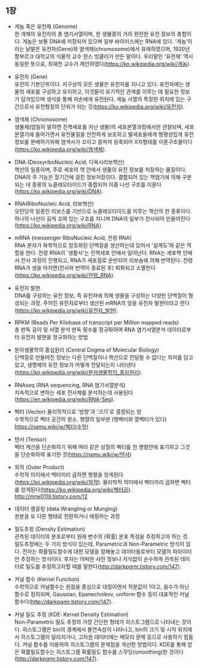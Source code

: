 ## 1장

* 게놈 혹은 유전체 (Genome)  
한 개체의 유전자의 총 염기서열이며, 한 생물종의 거의 완전한 유전 정보의 총합이다. 게놈은 보통 DNA에 저장되어 있으며 일부 바이러스에는 RNA에 있다. ‘게놈’이라는 낱말은 유전자(Gene)와 염색체(chromosome)에서 유래하였으며, 1920년 함부르크 대학교의 식물학 교수 한스 빙클러가 만든 말이다. 우리말인 '유전체' 역시 동일한 뜻으로, 최재천 교수가 제안하였다(https://ko.wikipedia.org/wiki/게놈).  

* 유전자 (Gene)  
유전의 기본단위이다. 지구상의 모든 생물은 유전자를 지니고 있다. 유전자에는 생물의 세포를 구성하고 유지하고, 이것들이 유기적인 관계를 이루는 데 필요한 정보가 담겨있으며 생식을 통해 자손에게 유전된다. 게놈 서열의 특정한 위치에 있는 구간으로서 유전형질의 단위가 되는 것(https://ko.wikipedia.org/wiki/유전자).  

* 염색체 (Chromosome)  
생물체(엄밀히 말하면 진핵세포를 지닌 생물)의 세포분열과정에서만 관찰되며, 세포분열기에 들어가면서 유전물질을 안전하게 보호하고 딸세포들에게 형평성있게 유전정보를 분배하기위해 염색사가 꼬이고 뭉쳐져 응축되어 X자형태를 이룬구조물이다(https://ko.wikipedia.org/wiki/염색체).  

* DNA (DeoxyriboNucleic Acid, 디옥시리보핵산)  
핵산의 일종이며, 주로 세포의 핵 안에서 생물의 유전 정보를 저장하는 물질이다. DNA의 주 기능은 장기간에 걸친 정보저장이다. 결합되어 있는 핵염기에 의해 구분되는 네 종류의 뉴클레오타이드가 중합되어 이중 나선 구조를 이룬다(https://ko.wikipedia.org/wiki/DNA).

* RNA(RiboNucleic Acid, 리보핵산)  
오탄당의 일종인 리보스를 기반으로 뉴클레오타이드를 이루는 핵산의 한 종류이다. 하나의 나선이 길게 꼬여 있는 구조를 지니며 DNA의 일부가 전사되어 만들어진다(https://ko.wikipedia.org/wiki/RNA).

* mRNA (messenger RiboNucleic Acid, 전령 RNA)  
RNA 분자가 화학적으로 암호화된 단백질을 생산하는데 있어서 '설계도'와 같은 역할을 한다. 전령 RNA의 '생활사'는 진핵세포 안에서 일어난다. RNA는 세포핵 안에서 전사 과정이 진행되고, RNA가 세포질로 운반되어 리보솜에 의해 번역된다. 전령 RNA가 생을 마치면(전사와 번역이 종료된 후) 퇴화되고 소멸한다(https://ko.wikipedia.org/wiki/전령_RNA).

* 유전자 발현  
DNA를 구성하는 유전 정보, 즉 유전자에 의해 생물을 구성하는 다양한 단백질이 형성되는 과정. 주어진 유전자로부터 생산된 mRNA의 양을 유전자 발현이라고 한다(https://ko.wikipedia.org/wiki/유전자_발현).

* RPKM (Reads Per Kilobase of transcript per Million mapped reads)  
총 판독 길이 및 서열 분석 판독 횟수를 정규화하여 RNA 염기서열분석 데이터로부터 유전자 발현을 정규화하는 방법

* 분자생물학의 중심원리 (Central Dogma of Molecular Biology)  
단백질로 만들어진 정보는 다른 단백질이나 핵산으로 전달될 수 없다는 의미를 담고 있고, 생명체의 유전 정보가 어떻게 전달되는지 나타낸다(https://ko.wikipedia.org/wiki/분자생물학의_중심원리).

* RNAseq (RNA sequencing, RNA 염기서열분석)  
지속적으로 변하는 세포 전사체를 분석하는데 사용된다(https://en.wikipedia.org/wiki/RNA-Seq).

* 벡터 (Vector)
물리학적으로 '방향'과 '크기'로 결정되는 양  
수학적으로 벡터 공간의 원소. 행렬의 일부분 (행벡터와 열벡터가 있다)  
https://namu.wiki/w/벡터(수학)  

* 텐서 (Tensor)  
벡터 계산을 단순화하기 위해 여러 같은 성질의 벡터를 한 행렬안에 표기하고 그것을 단순화하여 표기한 것(https://namu.wiki/w/텐서)

* 외적 (Outer Product)  
수학적 의미에서 백터끼리 곱하면 행렬을 얻게된다(https://ko.wikipedia.org/wiki/외적). 물리학적 의미에서 벡터끼리 곱하면 벡터를 얻게된다(https://ko.wikipedia.org/wiki/벡터곱).  
http://mrw0119.tistory.com/12  

* 데이터 랭글링 (data Wrangling or Munging)  
원본을 또 다른 형태로 전환하거나 매핑하는 과정

* 밀도추정 (Density Estimation)  
관측된 데이터의 분포로부터 원래 변수의 (확률) 분포 특성을 추정하고자 하는 것. 밀도추정에는 두 가지 방식이 있는데, Parametric과 Non-Parametric 방식이 있다. 전자는 확률밀도함수에 대한 모델을 정해놓고 데이터들로부터 모델의 파라미터만 추정하는 방식이다. 후자는 어떠한 사전 정보나 지식없이 순수하게 관측된 데이터로 밀도를 추정하고자할 때를 말한다(http://darkpgmr.tistory.com/147).  
* 커널 함수 (Kernel Function)  
수학적으로 커널함수는 원점을 중심으로 대칭이면서 적분값이 1이고, 음수가 아닌 함수로 정의되며, Gaussian, Epanechnikov, uniform 함수 등이 대표적인 커널 함수다(http://darkpgmr.tistory.com/147).  

* 커널 밀도 추정 (KDE: Kernel Density Estimation)  
Non-Parametric 밀도 추정의 가장 간단한 형태가 히스토그램으로 나타내는 것이다. 히스토그램은 bin의 경계에서 불연속성이 나타나고, bin의 크기 및 시작 위치에서 히스토그램이 달라지거나, 고차원 데이터에는 메모리 문제 등으로 사용하기 힘들다. 커널 함수를 이용하여 히스토그램의 문제점을 개선한 방법이다. KDE를 통해 얻은 확률밀도함수는 히스토그램 확률밀도 함수를 스무딩(smoothing)한 것이다(http://darkpgmr.tistory.com/147).  